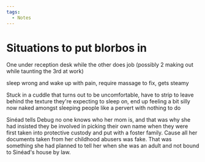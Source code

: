 ```yaml
---
tags:
  - Notes
---
```


# Situations to put blorbos in

One under reception desk while the other does job (possibly 2 making out while taunting the 3rd at work)

sleep wrong and wake up with pain, require massage to fix, gets steamy

Stuck in a cuddle that turns out to be uncomfortable, have to strip to leave behind the texture they're expecting to sleep on, end up feeling a bit silly now naked amongst sleeping people like a pervert with nothing to do

Sinéad tells Debug no one knows who her mom is, and that was why she had insisted they be involved in picking their own name when they were first taken into protective custody and put with a foster family. Cause all her documents taken from her childhood abusers was fake. That was something she had planned to tell her when she was an adult and not bound to Sinéad's house by law.

